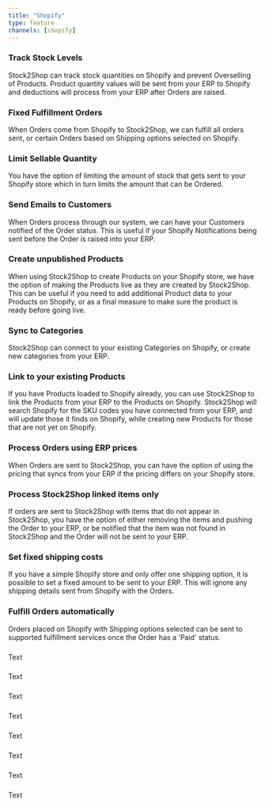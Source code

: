 ```yaml
---
title: "Shopify"
type: feature
channels: [shopify]
---
```


<!-- 

api_key
channel_domain
password
block_image_enabled
add_all_orders
hmac_shared_secret
set_param_[x]
order_use_system_price_tier

-->

<!-- inventory_management -->
### Track Stock Levels
Stock2Shop can track stock quantities on Shopify and prevent Overselling of Products. 
Product quantity values will be sent from your ERP to Shopify and deductions will process from your ERP after Orders are raised. 

<!-- queue_fulfill_odder -->
### Fixed Fulfillment Orders
When Orders come from Shopify to Stock2Shop, we can fulfill all orders sent, or certain Orders based on Shipping options selected on Shopify.

<!-- qty_limit_upper -->
### Limit Sellable Quantity
You have the option of limiting the amount of stock that gets sent to your Shopify store which in turn limits the amount that can be Ordered.

<!-- send_customer_email -->
### Send Emails to Customers
When Orders process through our system, we can have your Customers notified of the Order status. 
This is useful if your Shopify Notifications being sent before the Order is raised into your ERP.

<!-- hide_product_enabled -->
### Create unpublished Products
When using Stock2Shop to create Products on your Shopify store, we have the option of making the Products live as they are created by Stock2Shop.
This can be useful if you need to add additional Product data to your Products on Shopify, or as a final measure to make sure the product is ready before going live.

<!-- ignore_category_enabled -->
### Sync to Categories
Stock2Shop can connect to your existing Categories on Shopify, or create new categories from your ERP.

<!-- auto_sync -->
### Link to your existing Products
If you have Products loaded to Shopify already, you can use Stock2Shop to link the Products from your ERP to the Products on Shopify.
Stock2Shop will search Shopify for the SKU codes you have connected from your ERP, and will update those it finds on Shopify, 
while creating new Products for those that are not yet on Shopify.

<!--
order_use_system_price
order_use_system_price_tax
-->
### Process Orders using ERP prices
When Orders are sent to Stock2Shop, you can have the option of using the pricing that syncs from your ERP if the pricing differs on your Shopify store.


<!-- order_remove_unlinked_items -->
### Process Stock2Shop linked items only
If orders are sent to Stock2Shop with items that do not appear in Stock2Shop, you have the option of either removing the items
and pushing the Order to your ERP, or be notified that the item was not found in Stock2Shop and the Order will not be sent to your ERP.

<!--
order_fixed_shipping_price
order_fixed_shipping_tax
-->
### Set fixed shipping costs
If you have a simple Shopify store and only offer one shipping option, it is possible to set a fixed amount to be sent to your ERP.
This will ignore any shipping details sent from Shopify with the Orders.

<!-- default_fulfillmentservice_id -->
### Fulfill Orders automatically
Orders placed on Shopify with Shipping options selected can be sent to supported fulfillment services once the Order has a 'Paid' status.

<!-- group_duplicate_order_items -->
### 
Text

<!-- delete_product_enabled -->
### 
Text

<!-- use_location_api -->
### 
Text

<!-- check_order_items_linked -->
### 
Text

<!-- fulfillment_map -->
### 
Text

<!-- compare_at_price -->
### 
Text

<!-- order_code_prefix -->
### 
Text

<!-- line_item_discounts -->
### 
Text